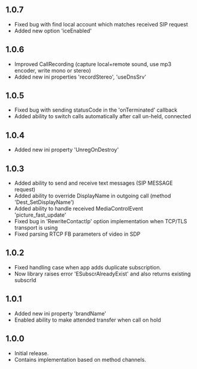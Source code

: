 ## 1.0.7
- Fixed bug with find local account which matches received SIP request
- Added new option 'iceEnabled'

## 1.0.6
- Improved CallRecording (capture local+remote sound, use mp3 encoder, write mono or stereo)
- Added new ini properties 'recordStereo', 'useDnsSrv'

## 1.0.5
- Fixed bug with sending statusCode in the 'onTerminated' callback
- Added ability to switch calls automatically after call un-held, connected

## 1.0.4
- Added new ini property 'UnregOnDestroy'

## 1.0.3
- Added ability to send and receive text messages (SIP MESSAGE request)
- Added ability to override DisplayName in outgoing call (method 'Dest_SetDisplayName')
- Added ability to handle received MediaControlEvent 'picture_fast_update'
- Fixed bug in 'RewriteContactIp' option implementation when TCP/TLS transport is using
- Fixed parsing RTCP FB parameters of video in SDP

## 1.0.2
* Fixed handling case when app adds duplicate subscription.
* Now library raises error 'ESubscrAlreadyExist' and also returns existing subscrId

## 1.0.1
* Added new ini property 'brandName'
* Enabled ability to make attended transfer when call on hold

## 1.0.0

* Initial release. 
* Contains implementation based on method channels.
